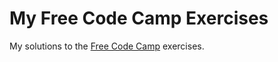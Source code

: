 # My Free Code Camp Exercises

My solutions to the [Free Code Camp]([https://www.freecodecamp.org) exercises.

